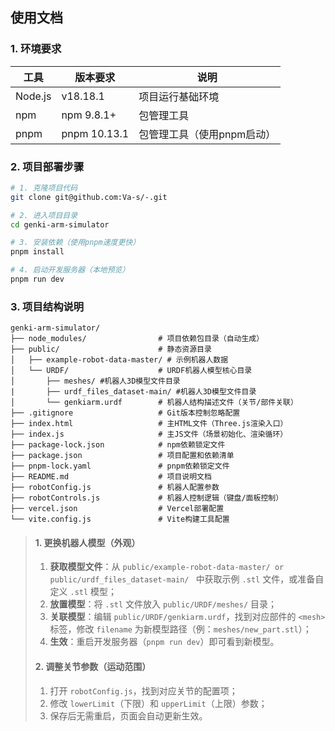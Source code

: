 ## 使用文档

### 1. 环境要求
| 工具    | 版本要求     | 说明                       |
| ------- | ------------ | -------------------------- |
| Node.js | v18.18.1     | 项目运行基础环境           |
| npm     | npm 9.8.1+   | 包管理工具                 |
| pnpm    | pnpm 10.13.1 | 包管理工具（使用pnpm启动） |

### 2. 项目部署步骤
```bash
# 1. 克隆项目代码
git clone git@github.com:Va-s/-.git

# 2. 进入项目目录
cd genki-arm-simulator

# 3. 安装依赖（使用pnpm速度更快）
pnpm install

# 4. 启动开发服务器（本地预览）
pnpm run dev
```
### 3. 项目结构说明
```tree
genki-arm-simulator/
├── node_modules/                # 项目依赖包目录（自动生成）
├── public/                      # 静态资源目录
│   ├── example-robot-data-master/ # 示例机器人数据
│   └── URDF/                    # URDF机器人模型核心目录
│       ├── meshes/ #机器人3D模型文件目录
|	    ├── urdf_files_dataset-main/ #机器人3D模型文件目录
│       └── genkiarm.urdf        # 机器人结构描述文件（关节/部件关联）
├── .gitignore                   # Git版本控制忽略配置
├── index.html                   # 主HTML文件（Three.js渲染入口）
├── index.js                     # 主JS文件（场景初始化、渲染循环）
├── package-lock.json            # npm依赖锁定文件
├── package.json                 # 项目配置和依赖清单
├── pnpm-lock.yaml               # pnpm依赖锁定文件
├── README.md                    # 项目说明文档
├── robotConfig.js               # 机器人配置参数
├── robotControls.js             # 机器人控制逻辑（键盘/面板控制）
├── vercel.json                  # Vercel部署配置
└── vite.config.js               # Vite构建工具配置
```

> #### 1. 更换机器人模型（外观）
>
> 1. **获取模型文件**：从 `public/example-robot-data-master/ or public/urdf_files_dataset-main/ ` 中获取示例 `.stl` 文件，或准备自定义 `.stl` 模型；
> 2. **放置模型**：将 `.stl` 文件放入 `public/URDF/meshes/` 目录；
> 3. **关联模型**：编辑 `public/URDF/genkiarm.urdf`，找到对应部件的 `<mesh>` 标签，修改 `filename` 为新模型路径（例：`meshes/new_part.stl`）；
> 4. **生效**：重启开发服务器（`pnpm run dev`）即可看到新模型。
>
> #### 2. 调整关节参数（运动范围）
>
> 1. 打开 `robotConfig.js`，找到对应关节的配置项；
> 2. 修改 `lowerLimit`（下限）和 `upperLimit`（上限）参数；
> 3. 保存后无需重启，页面会自动更新生效。